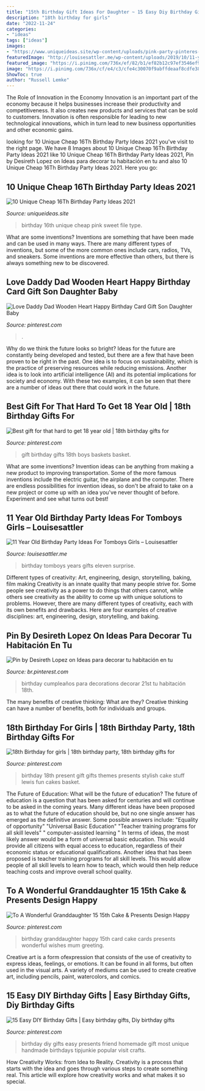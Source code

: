 ```yaml
---
title: "15th Birthday Gift Ideas For Daughter ~ 15 Easy Diy Birthday Gifts"
description: "18th birthday for girls"
date: "2022-11-24"
categories:
- "ideas"
tags: ["ideas"]
images:
- "https://www.uniqueideas.site/wp-content/uploads/pink-party-pinteres-5.jpg"
featuredImage: "http://louisesattler.me/wp-content/uploads/2019/10/11-year-old-birthday-party-ideas-for-girls-of-par.jpg"
featured_image: "https://i.pinimg.com/736x/ef/82/b1/ef82b12c97ef3546ef90a960eba1da52.jpg"
image: "https://i.pinimg.com/736x/cf/e4/c3/cfe4c30070f9abffdeaaf8cdfe384a08.jpg"
ShowToc: true
author: "Russell Lemke"
---
```



The Role of Innovation in the Economy
Innovation is an important part of the economy because it helps businesses increase their productivity and competitiveness. It also creates new products and services that can be sold to customers. Innovation is often responsible for leading to new technological innovations, which in turn lead to new business opportunities and other economic gains.

	

		
looking for 10 Unique Cheap 16Th Birthday Party Ideas 2021 you've visit to the right page. We have 8 Images about 10 Unique Cheap 16Th Birthday Party Ideas 2021 like 10 Unique Cheap 16Th Birthday Party Ideas 2021, Pin by Desireth Lopez on Ideas para decorar tu habitación en tu and also 10 Unique Cheap 16Th Birthday Party Ideas 2021. Here you go:
		
    
## 10 Unique Cheap 16Th Birthday Party Ideas 2021

<img loading=lazy src="https://www.uniqueideas.site/wp-content/uploads/pink-party-pinteres-5.jpg" onerror="this.onerror=null;this.src='https://tse2.mm.bing.net/th?id=OIP.rjhH34KQ2gkpEuil2IQUQAHaJ4&amp;pid=15.1';" alt="10 Unique Cheap 16Th Birthday Party Ideas 2021">

_Source: uniqueideas.site_

>birthday 16th unique cheap pink sweet file type. 

	

What are some inventions?
Inventions are something that have been made and can be used in many ways. There are many different types of inventions, but some of the more common ones include cars, radios, TVs, and sneakers. Some inventions are more effective than others, but there is always something new to be discovered.

    
## Love Daddy Dad Wooden Heart Happy Birthday Card Gift Son Daughter Baby

<img loading=lazy src="https://i.pinimg.com/736x/cf/e4/c3/cfe4c30070f9abffdeaaf8cdfe384a08.jpg" onerror="this.onerror=null;this.src='https://tse1.mm.bing.net/th?id=OIP.UM7bMeUugt5l9cjFCDMDlQHaLH&amp;pid=15.1';" alt="Love Daddy Dad Wooden Heart Happy Birthday Card Gift Son Daughter Baby">

_Source: pinterest.com_

>. 

	

Why do we think the future looks so bright?
Ideas for the future are constantly being developed and tested, but there are a few that have been proven to be right in the past. One idea is to focus on sustainability, which is the practice of preserving resources while reducing emissions. Another idea is to look into artificial intelligence (AI) and its potential implications for society and economy. With these two examples, it can be seen that there are a number of ideas out there that could work in the future.

    
## Best Gift For That Hard To Get 18 Year Old | 18th Birthday Gifts For

<img loading=lazy src="https://i.pinimg.com/736x/3d/ef/e8/3defe8d540b854f242d352e314dffe3c--gift-basket-ideas-gift-baskets.jpg" onerror="this.onerror=null;this.src='https://tse2.mm.bing.net/th?id=OIP.34z09574AdRZGLXS5eQ18wHaJ3&amp;pid=15.1';" alt="Best gift for that hard to get 18 year old | 18th birthday gifts for">

_Source: pinterest.com_

>gift birthday gifts 18th boys baskets basket. 

	

What are some inventions?
Invention ideas can be anything from making a new product to improving transportation. Some of the more famous inventions include the electric guitar, the airplane and the computer. There are endless possibilities for invention ideas, so don't be afraid to take on a new project or come up with an idea you've never thought of before. Experiment and see what turns out best!

    
## 11 Year Old Birthday Party Ideas For Tomboys Girls – Louisesattler

<img loading=lazy src="http://louisesattler.me/wp-content/uploads/2019/10/11-year-old-birthday-party-ideas-for-girls-of-par.jpg" onerror="this.onerror=null;this.src='https://tse2.mm.bing.net/th?id=OIP.7eqruPxKbUMsSKISsiaKZgHaJ6&amp;pid=15.1';" alt="11 Year Old Birthday Party Ideas For Tomboys Girls – Louisesattler">

_Source: louisesattler.me_

>birthday tomboys years gifts eleven surprise. 

	

Different types of creativity: Art, engineering, design, storytelling, baking, film making
Creativity is an innate quality that many people strive for. Some people see creativity as a power to do things that others cannot, while others see creativity as the ability to come up with unique solutions to problems. However, there are many different types of creativity, each with its own benefits and drawbacks. Here are four examples of creative disciplines: art, engineering, design, storytelling, and baking.

    
## Pin By Desireth Lopez On Ideas Para Decorar Tu Habitación En Tu

<img loading=lazy src="https://i.pinimg.com/736x/b1/a4/15/b1a4153c775011a71a53c75d0ef30e06.jpg" onerror="this.onerror=null;this.src='https://tse3.mm.bing.net/th?id=OIP.B-F1-yL_P8xeMwyIdcU6hQHaJ3&amp;pid=15.1';" alt="Pin by Desireth Lopez on Ideas para decorar tu habitación en tu">

_Source: br.pinterest.com_

>birthday cumpleaños para decorations decorar 21st tu habitación 18th. 

	

The many benefits of creative thinking: What are they?
Creative thinking can have a number of benefits, both for individuals and groups.

    
## 18th Birthday For Girls | 18th Birthday Party, 18th Birthday Gifts For

<img loading=lazy src="https://i.pinimg.com/736x/46/fb/a6/46fba6b645d7d90ec3d48974891ce68f--husband-birthday-birthday-stuff.jpg" onerror="this.onerror=null;this.src='https://tse2.mm.bing.net/th?id=OIP.fOE7SJptt9yXgc-LL4pJFwHaJ3&amp;pid=15.1';" alt="18th Birthday for girls | 18th birthday party, 18th birthday gifts for">

_Source: pinterest.com_

>birthday 18th present gift gifts themes presents stylish cake stuff lewis fun cakes basket. 

	

The Future of Education: What will be the future of education?
The future of education is a question that has been asked for centuries and will continue to be asked in the coming years. Many different ideas have been proposed as to what the future of education should be, but no one single answer has emerged as the definitive answer. Some possible answers include: 
"Equality of opportunity" 
"Universal Basic Education" 
"Teacher training programs for all skill levels" 
" computer-assisted learning "
In terms of ideas, the most likely answer would be a form of universal basic education. This would provide all citizens with equal access to education, regardless of their economic status or educational qualifications. Another idea that has been proposed is teacher training programs for all skill levels. This would allow people of all skill levels to learn how to teach, which would then help reduce teaching costs and improve overall school quality.

    
## To A Wonderful Granddaughter 15 15th Cake &amp; Presents Design Happy

<img loading=lazy src="https://i.pinimg.com/736x/ef/82/b1/ef82b12c97ef3546ef90a960eba1da52.jpg" onerror="this.onerror=null;this.src='https://tse4.mm.bing.net/th?id=OIP.OVCxf2THrXmbVKJm_2rrrAHaOa&amp;pid=15.1';" alt="To A Wonderful Granddaughter 15 15th Cake &amp; Presents Design Happy">

_Source: pinterest.com_

>birthday granddaughter happy 15th card cake cards presents wonderful wishes mum greeting. 

	

Creative art is a form ofexpression that consists of the use of creativity to express ideas, feelings, or emotions. It can be found in all forms, but often used in the visual arts. A variety of mediums can be used to create creative art, including pencils, paint, watercolors, and comics.

    
## 15 Easy DIY Birthday Gifts | Easy Birthday Gifts, Diy Birthday Gifts

<img loading=lazy src="https://i.pinimg.com/736x/0b/ed/8a/0bed8a3b9257db1d5c8d2722aa120549--friend-birthday-gifts-diy-birthday-presents.jpg" onerror="this.onerror=null;this.src='https://tse4.mm.bing.net/th?id=OIP.PNkFaibH4grMZIcoXDEaMQHaO7&amp;pid=15.1';" alt="15 Easy DIY Birthday Gifts | Easy birthday gifts, Diy birthday gifts">

_Source: pinterest.com_

>birthday diy gifts easy presents friend homemade gift most unique handmade birthdays tipjunkie popular visit crafts. 

	

How Creativity Works: from Idea to Reality.
Creativity is a process that starts with the idea and goes through various steps to create something real. This article will explore how creativity works and what makes it so special.

